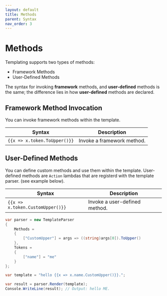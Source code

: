 ```yaml
---
layout: default
title: Methods
parent: Syntax
nav_order: 3
---
```

# Methods

Templating supports two types of methods:

- Framework Methods
- User-Defined Methods

The syntax for invoking **framework** methods, and **user-defined** methods is the same; the difference lies in how **user-defined** methods are declared.

## Framework Method Invocation

You can invoke framework methods within the template. 

| Syntax                                | Description                                
|---------------------------------------|---------------------------------
| `{{x => x.token.ToUpper()}}`          | Invoke a framework method.           

## User-Defined Methods

You can define custom methods and use them within the template. User-defined methods are `Action` lambdas that are registerd with the template parser.
(see example below).

| Syntax                                | Description
|---------------------------------------|------------
| `{{x => x.token.CustomUpper()}}`      | Invoke a user-defined method. 

```csharp
var parser = new TemplateParser
{
    Methods =
    {
        ["CustomUpper"] = args => ((string)args[0]).ToUpper()
    },
    Tokens =
    {
        ["name"] = "me"
    }
};

var template = "hello {{x => x.name.CustomUpper()}}.";

var result = parser.Render(template);
Console.WriteLine(result); // Output: hello ME.
```
